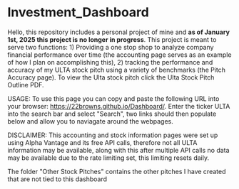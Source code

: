 # Investment_Dashboard
Hello, this repository includes a personal project of mine and **as of January 1st, 2025 this project is no longer in progress**.
This project is meant to serve two functions: 1) Providing a one stop shop to analyze company financial performance over time (the accounting page serves as an example of how I plan on accomplishing this), 2) tracking the performance and accuracy of my ULTA stock pitch using a variety of benchmarks (the Pitch Accuracy page). To view the Ulta stock pitch click the Ulta Stock Pitch Outline PDF.

USAGE:
To use this page you can copy and paste the following URL into your browser: https://22browns.github.io/Dashboard/. Enter the ticker ULTA into the search bar and select "Search", two links should then populate below and allow you to naviagate around the webpages.

DISCLAIMER: This accounting and stock information pages were set up using Alpha Vantage and its free API calls, therefore not all ULTA information may be available, along with this after multiple API calls no data may be available due to the rate limiting set, this limiting resets daily.

The folder "Other Stock Pitches" contains the other pitches I have created that are not tied to this dashboard
